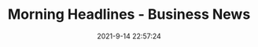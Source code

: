 ---
"title": "Morning Headlines - Business News"
"date": "2021-9-14 22:57:24"
"feed_name": "GOOGLENEWSMINING"
"feed_website": "https://news.google.com/search?q=mining%2Bincident&hl=en-US&gl=US&ceid=US:en"
"feed_rss": "https://news.google.com/rss/search?q=mining%2Bincident&hl=en-US&gl=US&ceid=US:en"
"link": "https://www.businessnews.com.au/article/Morning-Headlines-2026"
"file": "_posts/2021-1-1-94cf10b137e921625d3cbd1f922d82e6fb236d70.md"
"accident": "0"
"drilling": "0"
"dead": "0"
"injured": "0"
---
